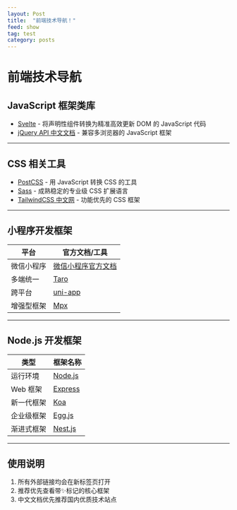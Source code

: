 ```yaml
---
layout: Post
title:  "前端技术导航！"
feed: show
tag: test
category: posts
---
```


# 前端技术导航

## JavaScript 框架类库
- [Svelte](https://svelte.dev) - 将声明性组件转换为精准高效更新 DOM 的 JavaScript 代码
- [jQuery API 中文文档](http://jquery.cuishifeng.cn/) - 兼容多浏览器的 JavaScript 框架

---

## CSS 相关工具
- [PostCSS](https://postcss.org/) - 用 JavaScript 转换 CSS 的工具
- [Sass](https://www.sass.hk/) - 成熟稳定的专业级 CSS 扩展语言
- [TailwindCSS 中文网](https://tailwindcss.cn/) - 功能优先的 CSS 框架

---

## 小程序开发框架
| 平台 | 官方文档/工具 |
|------|-------------|
| 微信小程序 | [微信小程序官方文档](https://developers.weixin.qq.com/miniprogram/dev/framework/) |
| 多端统一 | [Taro](https://taro-docs.jd.com/taro/docs/README) |
| 跨平台 | [uni-app](https://uniapp.dcloud.net.cn/) |
| 增强型框架 | [Mpx](https://mpxjs.cn/) |

---

## Node.js 开发框架
| 类型 | 框架名称 |
|-----|---------|
| 运行环境 | [Node.js](https://nodejs.org/) |
| Web 框架 | [Express](http://expressjs.com/) |
| 新一代框架 | [Koa](https://koajs.com/) |
| 企业级框架 | [Egg.js](https://eggjs.org/) |
| 渐进式框架 | [Nest.js](https://nestjs.com/) |

---

## 使用说明
1. 所有外部链接均会在新标签页打开
2. 推荐优先查看带✨标记的核心框架
3. 中文文档优先推荐国内优质技术站点
